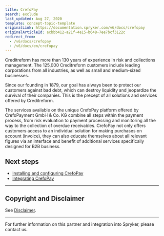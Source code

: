 ```yaml
---
title: CrefoPay
search: exclude
last_updated: Aug 27, 2020
template: concept-topic-template
originalLink: https://documentation.spryker.com/v6/docs/crefopay
originalArticleId: acbbb412-a21f-4e15-b648-7ee7bcf3122c
redirect_from:
  - /v6/docs/crefopay
  - /v6/docs/en/crefopay
---
```


Creditreform has more than 130 years of experience in risk and collections management. The 125,000 Creditreform customers include leading corporations from all industries, as well as small and medium-sized businesses.

Since our founding in 1879, our goal has always been to protect our customers against bad debt, which can destroy liquidity and jeopardize the survival of their companies. This is the precept of all solutions and services offered by Creditreform.

The services available on the unique CrefoPay platform offered by CrefoPayment GmbH & Co. KG combine all steps within the payment process, from risk evaluation to payment processing and monitoring all the way to the collection of overdue receivables. CrefoPay not only offers customers access to an individual solution for making purchases on account (invoice), they can also educate themselves about all relevant figures via an interface and benefit of additional services specifically designed for B2B business.



## Next steps

* [Installing and configuring CrefoPay](/docs/scos/dev/technology-partner-guides/{{page.version}}/payment-partners/crefopay/installing-and-configuring-crefopay.html)
* [Integrating CrefoPay](/docs/scos/dev/technology-partner-guides/{{page.version}}/payment-partners/crefopay/integrating-crefopay.html)


---

## Copyright and Disclaimer

See [Disclaimer](https://github.com/spryker/spryker-documentation).

---
For further information on this partner and integration into Spryker, please contact us.

<div class="hubspot-form js-hubspot-form" data-portal-id="2770802" data-form-id="163e11fb-e833-4638-86ae-a2ca4b929a41" id="hubspot-1"></div>

